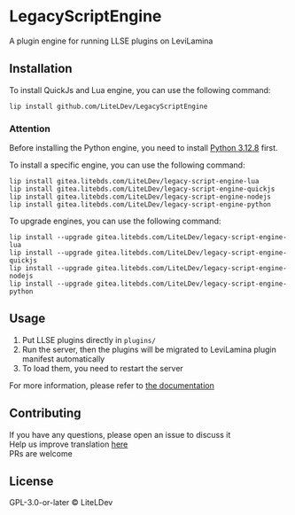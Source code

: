 # LegacyScriptEngine

A plugin engine for running LLSE plugins on LeviLamina

## Installation

To install QuickJs and Lua engine, you can use the following command:

```shell
lip install github.com/LiteLDev/LegacyScriptEngine
```

### Attention

Before installing the Python engine, you need to
install [Python 3.12.8](https://www.python.org/downloads/release/python-3128/) first.

To install a specific engine, you can use the following command:

```shell
lip install gitea.litebds.com/LiteLDev/legacy-script-engine-lua
lip install gitea.litebds.com/LiteLDev/legacy-script-engine-quickjs
lip install gitea.litebds.com/LiteLDev/legacy-script-engine-nodejs
lip install gitea.litebds.com/LiteLDev/legacy-script-engine-python
```

To upgrade engines, you can use the following command:

```shell
lip install --upgrade gitea.litebds.com/LiteLDev/legacy-script-engine-lua
lip install --upgrade gitea.litebds.com/LiteLDev/legacy-script-engine-quickjs
lip install --upgrade gitea.litebds.com/LiteLDev/legacy-script-engine-nodejs
lip install --upgrade gitea.litebds.com/LiteLDev/legacy-script-engine-python
```

## Usage

1. Put LLSE plugins directly in `plugins/`
2. Run the server, then the plugins will be migrated to LeviLamina plugin manifest automatically
3. To load them, you need to restart the server

For more information, please refer to [the documentation](https://legacy-script-engine.levimc.org)

## Contributing

If you have any questions, please open an issue to discuss it  
Help us improve translation [here](https://crowdin.com/project/legacyscriptengine)  
PRs are welcome

## License

GPL-3.0-or-later © LiteLDev
